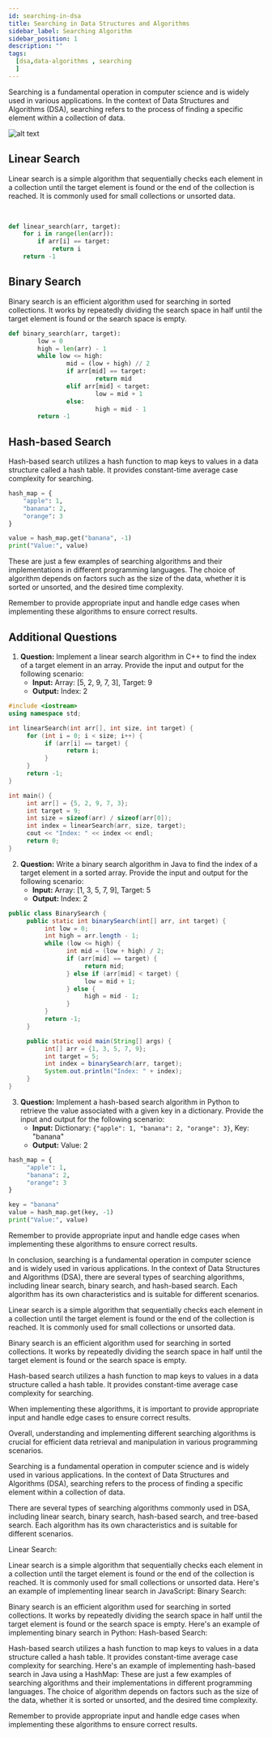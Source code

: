 ```yaml
---
id: searching-in-dsa
title: Searching in Data Structures and Algorithms
sidebar_label: Searching Algorithm
sidebar_position: 1
description: ""
tags:
  [dsa,data-algorithms , searching
  ]
---
```





Searching is a fundamental operation in computer science and is widely used in various applications. In the context of Data Structures and Algorithms (DSA), searching refers to the process of finding a specific element within a collection of data.

![alt text](image.png)

## Linear Search

Linear search is a simple algorithm that sequentially checks each element in a collection until the target element is found or the end of the collection is reached. It is commonly used for small collections or unsorted data.

<LinearSearchVisualizer />

<br />

```python
def linear_search(arr, target):
    for i in range(len(arr)):
        if arr[i] == target:
            return i
    return -1
```

## Binary Search

Binary search is an efficient algorithm used for searching in sorted collections. It works by repeatedly dividing the search space in half until the target element is found or the search space is empty.

```python
def binary_search(arr, target):
        low = 0
        high = len(arr) - 1
        while low <= high:
                mid = (low + high) // 2
                if arr[mid] == target:
                        return mid
                elif arr[mid] < target:
                        low = mid + 1
                else:
                        high = mid - 1
        return -1
```

## Hash-based Search

Hash-based search utilizes a hash function to map keys to values in a data structure called a hash table. It provides constant-time average case complexity for searching.

```python
hash_map = {
    "apple": 1,
    "banana": 2,
    "orange": 3
}

value = hash_map.get("banana", -1)
print("Value:", value)
```

These are just a few examples of searching algorithms and their implementations in different programming languages. The choice of algorithm depends on factors such as the size of the data, whether it is sorted or unsorted, and the desired time complexity.

Remember to provide appropriate input and handle edge cases when implementing these algorithms to ensure correct results.

## Additional Questions

1. **Question:** Implement a linear search algorithm in C++ to find the index of a target element in an array. Provide the input and output for the following scenario:
    - **Input:** Array: [5, 2, 9, 7, 3], Target: 9
    - **Output:** Index: 2

```cpp
#include <iostream>
using namespace std;

int linearSearch(int arr[], int size, int target) {
     for (int i = 0; i < size; i++) {
          if (arr[i] == target) {
                return i;
          }
     }
     return -1;
}

int main() {
     int arr[] = {5, 2, 9, 7, 3};
     int target = 9;
     int size = sizeof(arr) / sizeof(arr[0]);
     int index = linearSearch(arr, size, target);
     cout << "Index: " << index << endl;
     return 0;
}
```

2. **Question:** Write a binary search algorithm in Java to find the index of a target element in a sorted array. Provide the input and output for the following scenario:
    - **Input:** Array: [1, 3, 5, 7, 9], Target: 5
    - **Output:** Index: 2

```java
public class BinarySearch {
     public static int binarySearch(int[] arr, int target) {
          int low = 0;
          int high = arr.length - 1;
          while (low <= high) {
                int mid = (low + high) / 2;
                if (arr[mid] == target) {
                     return mid;
                } else if (arr[mid] < target) {
                     low = mid + 1;
                } else {
                     high = mid - 1;
                }
          }
          return -1;
     }

     public static void main(String[] args) {
          int[] arr = {1, 3, 5, 7, 9};
          int target = 5;
          int index = binarySearch(arr, target);
          System.out.println("Index: " + index);
     }
}
```

3. **Question:** Implement a hash-based search algorithm in Python to retrieve the value associated with a given key in a dictionary. Provide the input and output for the following scenario:
    - **Input:** Dictionary: ```{"apple": 1, "banana": 2, "orange": 3}```, Key: "banana"
    - **Output:** Value: 2

```python
hash_map = {
     "apple": 1,
     "banana": 2,
     "orange": 3
}

key = "banana"
value = hash_map.get(key, -1)
print("Value:", value)
```

Remember to provide appropriate input and handle edge cases when implementing these algorithms to ensure correct results.


In conclusion, searching is a fundamental operation in computer science and is widely used in various applications. In the context of Data Structures and Algorithms (DSA), there are several types of searching algorithms, including linear search, binary search, and hash-based search. Each algorithm has its own characteristics and is suitable for different scenarios.

Linear search is a simple algorithm that sequentially checks each element in a collection until the target element is found or the end of the collection is reached. It is commonly used for small collections or unsorted data.

Binary search is an efficient algorithm used for searching in sorted collections. It works by repeatedly dividing the search space in half until the target element is found or the search space is empty.

Hash-based search utilizes a hash function to map keys to values in a data structure called a hash table. It provides constant-time average case complexity for searching.

When implementing these algorithms, it is important to provide appropriate input and handle edge cases to ensure correct results.

Overall, understanding and implementing different searching algorithms is crucial for efficient data retrieval and manipulation in various programming scenarios.
































Searching is a fundamental operation in computer science and is widely used in various applications. In the context of Data Structures and Algorithms (DSA), searching refers to the process of finding a specific element within a collection of data.

There are several types of searching algorithms commonly used in DSA, including linear search, binary search, hash-based search, and tree-based search. Each algorithm has its own characteristics and is suitable for different scenarios.

Linear Search:

Linear search is a simple algorithm that sequentially checks each element in a collection until the target element is found or the end of the collection is reached.
It is commonly used for small collections or unsorted data.
Here's an example of implementing linear search in JavaScript:
Binary Search:

Binary search is an efficient algorithm used for searching in sorted collections.
It works by repeatedly dividing the search space in half until the target element is found or the search space is empty.
Here's an example of implementing binary search in Python:
Hash-based Search:

Hash-based search utilizes a hash function to map keys to values in a data structure called a hash table.
It provides constant-time average case complexity for searching.
Here's an example of implementing hash-based search in Java using a HashMap:
These are just a few examples of searching algorithms and their implementations in different programming languages. The choice of algorithm depends on factors such as the size of the data, whether it is sorted or unsorted, and the desired time complexity.

Remember to provide appropriate input and handle edge cases when implementing these algorithms to ensure correct results.
